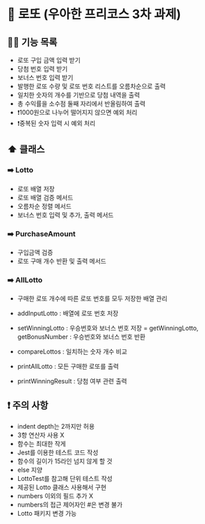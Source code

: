 # 🥇 로또 (우아한 프리코스 3차 과제)

## 🧑‍🎨 기능 목록

- 로또 구입 금액 입력 받기
- 당첨 번호 입력 받기
- 보너스 번호 입력 받기
- 발행한 로또 수량 및 로또 번호 리스트를 오름차순으로 출력
- 일치한 숫자의 개수를 기반으로 당첨 내역을 출력
- 총 수익률을 소수점 둘째 자리에서 반올림하여 출력
- ❗1000원으로 나누어 떨어지지 않으면 예외 처리
- ❗중복된 숫자 입력 시 예외 처리

## ⬆️ 클래스

### ➡️ Lotto

- 로또 배열 저장
- 로또 배열 검증 메서드
- 오름차순 정렬 메서드
- 보너스 번호 입력 및 추가, 출력 메서드

### ➡️ PurchaseAmount

- 구입금액 검증
- 로또 구매 개수 반환 및 출력 메서드

### ➡️ AllLotto

- 구매한 로또 개수에 따른 로또 번호를 모두 저장한 배열 관리

- addInputLotto : 배열에 로또 번호 저장
- setWinningLotto : 우승번호와 보너스 번호 저장
  = getWinningLotto, getBonusNumber : 우승번호와 보너스 번호 반환
- compareLottos : 일치하는 숫자 개수 비교
- printAllLotto : 모든 구매한 로또를 출력
- printWinningResult : 당첨 여부 관련 출력

## ❗ 주의 사항

- indent depth는 2까지만 허용
- 3항 연산자 사용 X
- 함수는 최대한 작게
- Jest를 이용한 테스트 코드 작성
- 함수의 길이가 15라인 넘지 않게 할 것
- else 지양
- LottoTest를 참고해 단위 테스트 작성
- 제공된 Lotto 클래스 사용해서 구현
- numbers 이외의 필드 추가 X
- numbers의 접근 제어자인 #은 변경 불가
- Lotto 패키지 변경 가능
